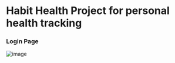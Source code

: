 # Habit Health Project for personal health tracking 

### Login Page
![image](https://github.com/user-attachments/assets/de9224cd-3bec-4a72-8b84-a10b781cd614)

